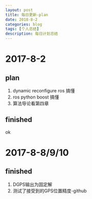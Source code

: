 ```yaml
---
layout: post
title: 每日更新-plan
date: 2018-8-2
categories: blog
tags: [个人总结]
description: 每日计划总结
---
```


# 2017-8-2 
## plan
1. dynamic reconfigure ros 搞懂
2. ros python boost 搞懂
3. 算法导论看第四章

## finished
ok

# 2017-8-8/9/10
## finished

1. DGPS输出为固定解
2. 测试了接受到的GPS位置精度-github

